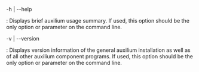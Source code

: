 -h | --help

:   Displays brief auxilium usage summary. If used, this option
    should be the only option or parameter on the command line.

-v | --version

:   Displays version information of the general auxilium installation
    as well as of all other auxilium component programs.
    If used, this option should be the only option or parameter
    on the command line.
